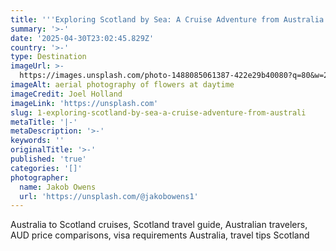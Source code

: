 ```yaml
---
title: '''Exploring Scotland by Sea: A Cruise Adventure from Australia'''
summary: '>-'
date: '2025-04-30T23:02:45.829Z'
country: '>-'
type: Destination
imageUrl: >-
  https://images.unsplash.com/photo-1488085061387-422e29b40080?q=80&w=2031&auto=format&fit=crop&ixlib=rb-4.0.3&ixid=M3wxMjA3fDB8MHxwaG90by1wYWdlfHx8fGVufDB8fHx8fA%3D%3D
imageAlt: aerial photography of flowers at daytime
imageCredit: Joel Holland
imageLink: 'https://unsplash.com'
slug: 1-exploring-scotland-by-sea-a-cruise-adventure-from-australi
metaTitle: '|-'
metaDescription: '>-'
keywords: ''
originalTitle: '>-'
published: 'true'
categories: '[]'
photographer:
  name: Jakob Owens
  url: 'https://unsplash.com/@jakobowens1'
---
```







Australia to Scotland cruises, Scotland travel guide, Australian travelers, AUD price comparisons, visa requirements Australia, travel tips Scotland
